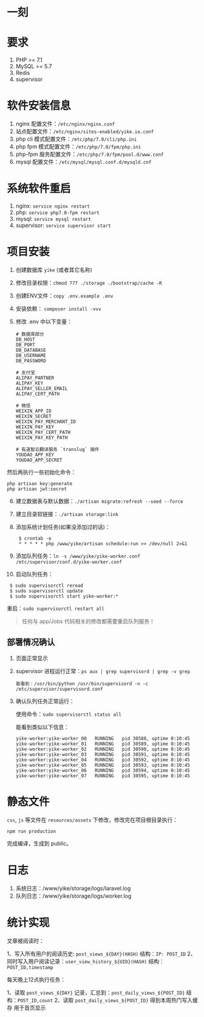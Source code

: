 # 一刻

# 要求

1. PHP >= 7.1
2. MySQL >= 5.7
3. Redis
4. supervisor

# 软件安装信息

1. nginx 配置文件：`/etc/nginx/nginx.conf`
2. 站点配置文件：`/etc/nginx/sites-enabled/yike.io.conf`
3. php cli 模式配置文件：`/etc/php/7.0/cli/php.ini`
4. php fpm 模式配置文件：`/etc/php/7.0/fpm/php.ini`
5. php-fpm 服务配置文件：`/etc/php/7.0/fpm/pool.d/www.conf`
6. mysql 配置文件：`/etc/mysql/mysql.conf.d/mysqld.cnf`

# 系统软件重启

1. nginx: `service nginx restart`
2. php:  `service php7.0-fpm restart`
3. mysql: `service mysql restart`
4. supervisor: `service supervisor start`

# 项目安装

1. 创建数据库 `yike` (或者其它名称)
2. 修改目录权限：`chmod 777 ./storage ./bootstrap/cache -R`
3. 创建ENV文件：`copy .env.example .env`
4. 安装依赖： `composer install -vvv`
5. 修改 .env 中以下变量：

   ```
   # 数据库部分
   DB_HOST
   DB_PORT
   DB_DATABASE
   DB_USERNAME
   DB_PASSWORD

   # 支付宝
   ALIPAY_PARTNER
   ALIPAY_KEY
   ALIPAY_SELLER_EMAIL
   ALIPAY_CERT_PATH

   # 微信
   WEIXIN_APP_ID
   WEIXIN_SECRET
   WEIXIN_PAY_MERCHANT_ID
   WEIXIN_PAY_KEY
   WEIXIN_PAY_CERT_PATH
   WEIXIN_PAY_KEY_PATH
  
   # 有道智云翻译服务 `translug` 插件
   YOUDAO_APP_KEY
   YOUDAO_APP_SECRET
   ```

然后再执行一些初始化命令：

```
php artisan key:generate
php artisan jwt:secret
```

6. 建立数据表与默认数据：`./artisan migrate:refresh --seed --force`
7. 建立目录软链接：`./artisan storage:link`
8. 添加系统计划任务(如果没添加过的话)：

   ```shell
    $ crontab -e
    * * * * * php /www/yike/artisan schedule:run >> /dev/null 2>&1
   ```

9. 添加队列任务：`ln -s /www/yike/yike-worker.conf /etc/supervisor/conf.d/yike-worker.conf`
10. 启动队列任务：

   ```shell
    $ sudo supervisorctl reread
    $ sudo supervisorctl update
    $ sudo supervisorctl start yike-worker:*
   ```

   重启：`sudo supervisorctl restart all`

   > 任何与 app/Jobs 代码相关的修改都需要重启队列服务！


## 部署情况确认

1. 页面正常显示

2. supervisor 进程运行正常：`ps aux | grep supervisord | grep -v grep`

   ```
   能看到：/usr/bin/python /usr/bin/supervisord -n -c /etc/supervisor/supervisord.conf
   ```

3. 确认队列任务正常运行：

   使用命令：`sudo supervisorctl status all`

   能看到类似以下信息：

   ```
   yike-worker:yike-worker_00   RUNNING   pid 30588, uptime 0:10:45
   yike-worker:yike-worker_01   RUNNING   pid 30589, uptime 0:10:45
   yike-worker:yike-worker_02   RUNNING   pid 30590, uptime 0:10:45
   yike-worker:yike-worker_03   RUNNING   pid 30591, uptime 0:10:45
   yike-worker:yike-worker_04   RUNNING   pid 30592, uptime 0:10:45
   yike-worker:yike-worker_05   RUNNING   pid 30593, uptime 0:10:45
   yike-worker:yike-worker_06   RUNNING   pid 30594, uptime 0:10:45
   yike-worker:yike-worker_07   RUNNING   pid 30595, uptime 0:10:45
   ```

# 静态文件

`css`, `js` 等文件在 `resources/assets` 下修改，修改完在项目根目录执行：

```shell
npm run production
```

完成编译，生成到 public。

# 日志

1. 系统日志：/www/yike/storage/logs/laravel.log
1. 队列日志：/www/yike/storage/logs/worker.log

# 统计实现

文章被阅读时：

1、写入所有用户的阅读历史: `post_views_${DAY}(HASH)` 结构：`IP: POST_ID`
2、同时写入用户阅读记录：`user_view_history_${UID}(HASH)` 结构：`POST_ID,timestamp`

每天晚上12点执行任务：

1、读取 `post_views_${DAY}` 记录，汇总到：`post_daily_views_${POST_ID}` 结构：`POST_ID,count`
2、读取 `post_daily_views_${POST_ID}` 得到本周热门写入缓存 用于首页显示